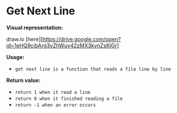 # Get Next Line

__Visual representation:__

draw.io [here][https://drive.google.com/open?id=1eHQ9cjbArg3vZhWuy42zMX3kynZsKIGr]

**Usage:**
* `get next line is a function that reads a file line by line`

**Return value:**
* `return 1 when it read a line`
* `return 0 when it finished reading a file`
* `return -1 when an error occurs`